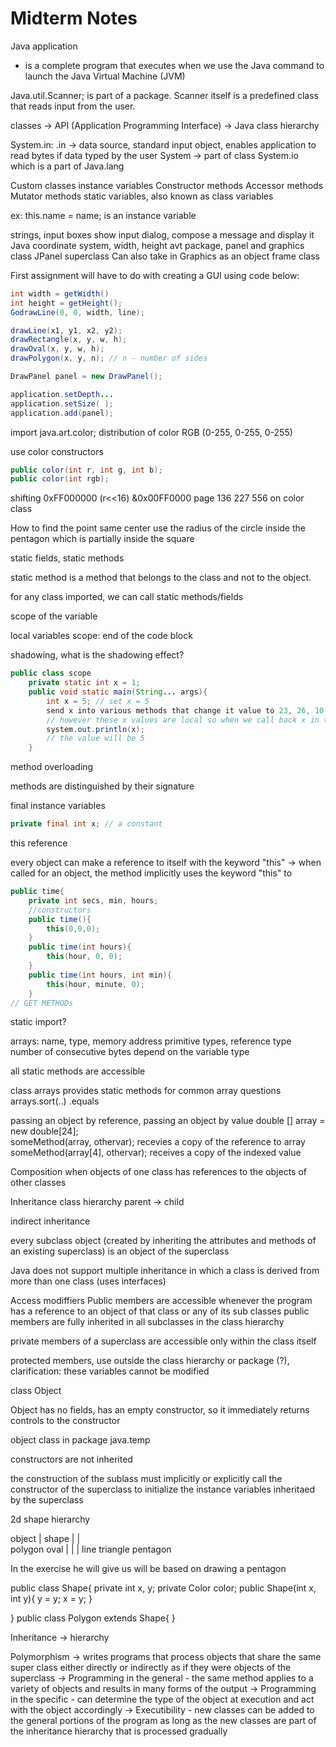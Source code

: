 # Midterm Notes


Java application
- is a complete program that executes when we use the Java command to launch the Java Virtual Machine (JVM)


Java.util.Scanner; is part of a package. Scanner itself is a predefined class that reads input from the user.


classes -> API (Application Programming Interface) -> Java class hierarchy


System.in:
.in -> data source, standard input object, enables application to read bytes if data typed by the user
System -> part of class System.io which is a part of Java.lang


Custom classes
instance variables
Constructor methods
Accessor methods
Mutator methods
static variables, also known as class variables


ex: this.name = name; is an instance variable


strings, input boxes
show input dialog, compose a message and display it
Java coordinate system, width, height
avt package, panel and graphics class
JPanel superclass
Can also take in Graphics as an object
frame class


First assignment will have to do with creating a GUI using code below:



```java
int width = getWidth()
int height = getHeight();
GodrawLine(0, 0, width, line);

drawLine(x1, y1, x2, y2);
drawRectangle(x, y, w, h);
drawOval(x, y, w, h);
drawPolygon(x, y, n); // n - number of sides

DrawPanel panel = new DrawPanel();

application.setDepth...
application.setSize( );
application.add(panel);            
```


import java.art.color;
distribution of color
RGB
(0-255, 0-255, 0-255)


use color constructors

```java
public color(int r, int g, int b);
public color(int rgb);
```
shifting
0xFF000000
(r<<16) &0x00FF0000
page 136 227 556 on color class 


How to find the point
same center
use the radius of the circle inside the pentagon which is partially inside the square


static fields, static methods


static method is a method that belongs to the class and not to the object. 


for any class imported, we can call static methods/fields


scope of the variable


local variables
scope: end of the code block
 
shadowing, what is the shadowing effect? 



```java
public class scope
    private static int x = 1;
    public void static main(String... args){
        int x = 5; // set x = 5
        send x into various methods that change it value to 23, 26, 10... etc
        // however these x values are local so when we call back x in the main method
        system.out.println(x);
        // the value will be 5
    }
```


method overloading


methods are distinguished by their signature


final instance variables

```java
private final int x; // a constant
```
this reference


every object can make a reference to itself with the keyword "this" -> when called for an object, the method implicitly uses the keyword "this" to 



```java
public time{
    private int secs, min, hours;
    //constructors
    public time(){
        this(0,0,0);
    }
    public time(int hours){
        this(hour, 0, 0);
    }
    public time(int hours, int min){
        this(hour, minute, 0);
    }
// GET METHODs
```
static import?


arrays: name, type, memory address
primitive types, reference type
number of consecutive bytes depend on the variable type


all static methods are accessible


class arrays 
    provides static methods for common array questions
    arrays.sort(..)
    .equals


passing an object by reference, passing an object by value
double [] array = new double[24];    
someMethod(array, othervar);    recevies a copy of the reference to array
someMethod(array[4], othervar);    receives a copy of the indexed value


Composition
when objects of one class has references to the objects of other classes


Inheritance
class hierarchy
parent -> child


indirect inheritance


every subclass object (created by inheriting the attributes and methods of an existing superclass) is an object of the superclass


Java does not support multiple inheritance in which a class is derived from more than one class (uses interfaces)


Access modiffiers
Public members are accessible whenever the program has a reference to an object of that class or any of its sub classes
public members are fully inherited in all subclasses in the class hierarchy


private members of a superclass are accessible only within the class itself


protected members, use outside the class hierarchy or package (?), clarification: these variables cannot be modified 


class Object


Object has no fields, has an empty constructor, so it immediately returns controls to the constructor 


object class in package java.temp


constructors are not inherited


the construction of the sublass must implicitly or explicitly call the constructor of the superclass to initialize the instance variables inheritaed by the superclass


2d shape hierarchy


object
|
shape
|                        |    
polygon        oval
|                |                    |
line        triangle        pentagon


In the exercise he will give us will be based on drawing a pentagon


public class Shape{
    private int x, y;
    private Color color;
    public Shape(int x, int y){
        y = y;
        x = y;
    }
    
}
public class Polygon extends Shape{
}


Inheritance -> hierarchy


Polymorphism -> writes programs that process objects that share the same super class either directly or indirectly as if they were objects of the superclass 
-> Programming in the general - the same method applies to a variety of objects and results in many forms of the output
-> Programming in the specific - can determine the type of the object at execution and act with the object accordingly
-> Executibility - new classes can be added to the general portions of the program as long as the new classes are part of the inheritance hierarchy that is processed gradually




















